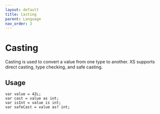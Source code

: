```yaml
---
layout: default
title: Casting
parent: Language
nav_order: 3
---
```


# Casting

Casting is used to convert a value from one type to another. XS supports direct casting, type checking, and safe casting.

## Usage

```
var value = 42L;
var cast = value as int;
var isInt = value is int;
var safeCast = value as? int;
```
